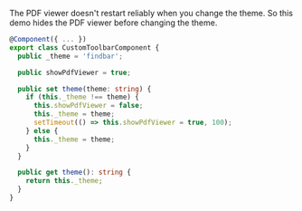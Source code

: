 The PDF viewer doesn't restart reliably when you change the theme. So this demo hides the PDF viewer before changing the theme.

```typescript
@Component({ ... })
export class CustomToolbarComponent {
  public _theme = 'findbar';

  public showPdfViewer = true;

  public set theme(theme: string) {
    if (this._theme !== theme) {
      this.showPdfViewer = false;
      this._theme = theme;
      setTimeout(() => this.showPdfViewer = true, 100);
    } else {
      this._theme = theme;
    }
  }

  public get theme(): string {
    return this._theme;
  }
}
```
